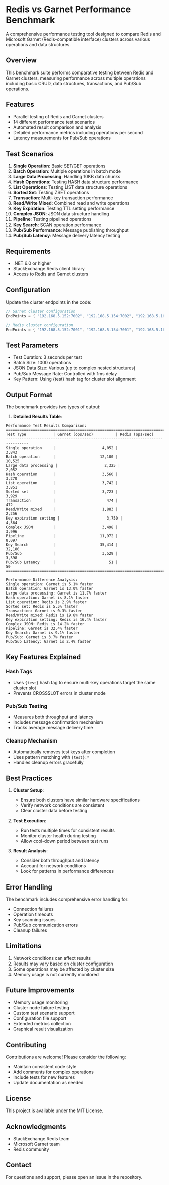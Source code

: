 # Redis vs Garnet Performance Benchmark

A comprehensive performance testing tool designed to compare Redis and Microsoft Garnet (Redis-compatible interface) clusters across various operations and data structures.

## Overview

This benchmark suite performs comparative testing between Redis and Garnet clusters, measuring performance across multiple operations including basic CRUD, data structures, transactions, and Pub/Sub operations.

## Features

- Parallel testing of Redis and Garnet clusters
- 14 different performance test scenarios
- Automated result comparison and analysis
- Detailed performance metrics including operations per second
- Latency measurements for Pub/Sub operations

## Test Scenarios

1. **Single Operation**: Basic SET/GET operations
2. **Batch Operation**: Multiple operations in batch mode
3. **Large Data Processing**: Handling 10KB data chunks
4. **Hash Operations**: Testing HASH data structure performance
5. **List Operations**: Testing LIST data structure operations
6. **Sorted Set**: Testing ZSET operations
7. **Transaction**: Multi-key transaction performance
8. **Read/Write Mixed**: Combined read and write operations
9. **Key Expiration**: Testing TTL setting performance
10. **Complex JSON**: JSON data structure handling
11. **Pipeline**: Testing pipelined operations
12. **Key Search**: SCAN operation performance
13. **Pub/Sub Performance**: Message publishing throughput
14. **Pub/Sub Latency**: Message delivery latency testing

## Requirements

- .NET 6.0 or higher
- StackExchange.Redis client library
- Access to Redis and Garnet clusters

## Configuration

Update the cluster endpoints in the code:

```csharp
// Garnet cluster configuration
EndPoints = { "192.168.5.152:7002", "192.168.5.154:7002", "192.168.5.160:7002" }

// Redis cluster configuration
EndPoints = { "192.168.5.152:7001", "192.168.5.154:7001", "192.168.5.160:7001" }
```

## Test Parameters

- Test Duration: 3 seconds per test
- Batch Size: 1000 operations
- JSON Data Size: Various (up to complex nested structures)
- Pub/Sub Message Rate: Controlled with 1ms delay
- Key Pattern: Using {test} hash tag for cluster slot alignment

## Output Format

The benchmark provides two types of output:

1. **Detailed Results Table**:
```
Performance Test Results Comparison:
================================================================================
Test Type            | Garnet (ops/sec)          | Redis (ops/sec)
--------------------------------------------------------------------------------
Single operation     |                     4,052 |                     3,843
Batch operation      |                    12,100 |                    10,525
Large data processing |                     2,325 |                     2,052
Hash operation       |                     3,560 |                     3,270
List operation       |                     3,742 |                     3,851
Sorted set           |                     3,723 |                     3,929
Transaction          |                       474 |                       472
Read/Write mixed     |                     1,883 |                     2,256
Key expiration setting |                     3,750 |                     4,364
Complex JSON         |                     3,498 |                     3,996
Pipeline             |                    11,972 |                     8,097
Key Search           |                    35,414 |                    32,180
Pub/Sub              |                     3,529 |                     3,398
Pub/Sub Latency      |                        51 |                        50
================================================================================

Performance Difference Analysis:
Single operation: Garnet is 5.1% faster
Batch operation: Garnet is 13.0% faster
Large data processing: Garnet is 11.7% faster
Hash operation: Garnet is 8.1% faster
List operation: Redis is 2.9% faster
Sorted set: Redis is 5.5% faster
Transaction: Garnet is 0.3% faster
Read/Write mixed: Redis is 19.8% faster
Key expiration setting: Redis is 16.4% faster
Complex JSON: Redis is 14.2% faster
Pipeline: Garnet is 32.4% faster
Key Search: Garnet is 9.1% faster
Pub/Sub: Garnet is 3.7% faster
Pub/Sub Latency: Garnet is 2.4% faster
```

## Key Features Explained

### Hash Tags
- Uses `{test}` hash tag to ensure multi-key operations target the same cluster slot
- Prevents CROSSSLOT errors in cluster mode

### Pub/Sub Testing
- Measures both throughput and latency
- Includes message confirmation mechanism
- Tracks average message delivery time

### Cleanup Mechanism
- Automatically removes test keys after completion
- Uses pattern matching with `{test}:*`
- Handles cleanup errors gracefully

## Best Practices

1. **Cluster Setup**:
   - Ensure both clusters have similar hardware specifications
   - Verify network conditions are consistent
   - Clear cluster data before testing

2. **Test Execution**:
   - Run tests multiple times for consistent results
   - Monitor cluster health during testing
   - Allow cool-down period between test runs

3. **Result Analysis**:
   - Consider both throughput and latency
   - Account for network conditions
   - Look for patterns in performance differences

## Error Handling

The benchmark includes comprehensive error handling for:
- Connection failures
- Operation timeouts
- Key scanning issues
- Pub/Sub communication errors
- Cleanup failures

## Limitations

1. Network conditions can affect results
2. Results may vary based on cluster configuration
3. Some operations may be affected by cluster size
4. Memory usage is not currently monitored

## Future Improvements

- Memory usage monitoring
- Cluster node failure testing
- Custom test scenario support
- Configuration file support
- Extended metrics collection
- Graphical result visualization

## Contributing

Contributions are welcome! Please consider the following:
- Maintain consistent code style
- Add comments for complex operations
- Include tests for new features
- Update documentation as needed

## License

This project is available under the MIT License.

## Acknowledgments

- StackExchange.Redis team
- Microsoft Garnet team
- Redis community

## Contact

For questions and support, please open an issue in the repository.
